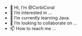 - 👋 Hi, I’m @CorbiCoral
- 👀 I’m interested in ...
- 🌱 I’m currently learning Java.
- 💞️ I’m looking to collaborate on ...
- 📫 How to reach me ...

<!---
CorbiCoral/CorbiCoral is a ✨ special ✨ repository because its `README.md` (this file) appears on your GitHub profile.
You can click the Preview link to take a look at your changes.
--->
